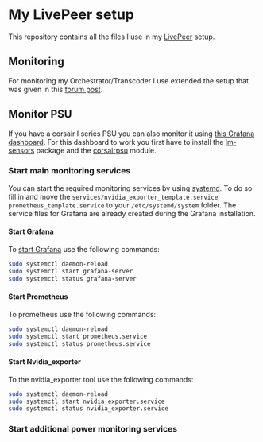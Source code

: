 # My LivePeer setup

This repository contains all the files I use in my [LivePeer](https://livepeer.org/) setup.

## Monitoring

For monitoring my Orchestrator/Transcoder I use extended the setup that was given in this [forum post](https://forum.livepeer.org/t/guide-transcoder-monitoring-with-prometheus-grafana).

## Monitor PSU

If you have a corsair I series PSU you can also monitor it using [this Grafana dashboard](https://grafana.com/grafana/dashboards/12101). For this dashboard to work you first have to install the [lm-sensors](https://github.com/lm-sensors/lm-sensors) package and the [corsairpsu](https://github.com/Benzhaomin/corsairpsu) module.

### Start main monitoring services

You can start the required monitoring services by using [systemd](https://grafana.com/docs/grafana/latest/installation/debian/#start-the-server-with-systemd). To do so fill in and move the `services/nvidia_exporter_template.service`, `prometheus_template.service` to your `/etc/systemd/system` folder. The service files for Grafana are already created during the Grafana installation.

#### Start Grafana

To [start Grafana](https://grafana.com/docs/grafana/latest/installation/debian/#start-the-server-with-systemd) use the following commands:

```bash
sudo systemctl daemon-reload
sudo systemctl start grafana-server
sudo systemctl status grafana-server
```

#### Start Prometheus

To prometheus use the following commands:

```bash
sudo systemctl daemon-reload
sudo systemctl start prometheus.service
sudo systemctl status prometheus.service
```

#### Start Nvidia_exporter

To the nvidia_exporter tool use the following commands:

```bash
sudo systemctl daemon-reload
sudo systemctl start nvidia_exporter.service
sudo systemctl status nvidia_exporter.service
```

### Start additional power monitoring services
